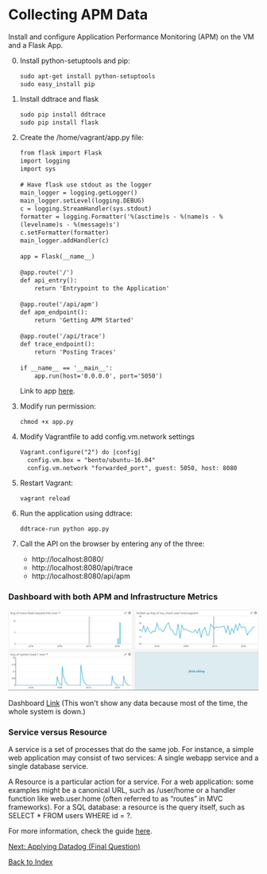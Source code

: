 # Collecting APM Data

Install and configure Application Performance Monitoring (APM) on the VM and a Flask App.

0. Install python-setuptools and pip:
    ```
    sudo apt-get install python-setuptools
    sudo easy_install pip
    ```

1. Install ddtrace and flask
    ```
    sudo pip install ddtrace
    sudo pip install flask
    ```

2. Create the /home/vagrant/app.py file:
    ```
    from flask import Flask
    import logging
    import sys
    
    # Have flask use stdout as the logger
    main_logger = logging.getLogger()
    main_logger.setLevel(logging.DEBUG)
    c = logging.StreamHandler(sys.stdout)
    formatter = logging.Formatter('%(asctime)s - %(name)s - %(levelname)s - %(message)s')
    c.setFormatter(formatter)
    main_logger.addHandler(c)
    
    app = Flask(__name__)
    
    @app.route('/')
    def api_entry():
        return 'Entrypoint to the Application'
    
    @app.route('/api/apm')
    def apm_endpoint():
        return 'Getting APM Started'
    
    @app.route('/api/trace')
    def trace_endpoint():
        return 'Posting Traces'
    
    if __name__ == '__main__':
        app.run(host='0.0.0.0', port='5050')
    ```
    Link to app [here](../scripts/app.py).
    
3. Modify run permission:
    ```
    chmod +x app.py 
    ```
4. Modify Vagrantfile to add config.vm.network settings
    ```
    Vagrant.configure("2") do |config|
      config.vm.box = "bento/ubuntu-16.04"
      config.vm.network "forwarded_port", guest: 5050, host: 8080
    ```

5. Restart Vagrant:
    ```
    vagrant reload
    ``` 

6. Run the application using ddtrace:
    ```
    ddtrace-run python app.py
    ```

7. Call the API on the browser by entering any of the three:
    - http://localhost:8080/
    - http://localhost:8080/api/trace
    - http://localhost:8080/api/apm

### Dashboard with both APM and Infrastructure Metrics

![Alt text](../images/4_dashboard.png?raw=true "Dashboard with both APM and Infrastructure Metrics")

Dashboard [Link](https://p.datadoghq.com/sb/2e47b5f5a-afe1712cab4cc351692f099418799c25) (This won't show any data because most of the time, the whole system is down.)

### Service versus Resource
A service is a set of processes that do the same job. For instance, a simple web application may consist of two services: A single webapp service and a single database service.

A Resource is a particular action for a service. For a web application: some examples might be a canonical URL, such as /user/home or a handler function like web.user.home (often referred to as “routes” in MVC frameworks). For a SQL database: a resource is the query itself, such as SELECT * FROM users WHERE id = ?.

For more information, check the guide [here](https://docs.datadoghq.com/tracing/visualization/).

[Next: Applying Datadog (Final Question)](./5_applying_datadog.md)

[Back to Index](../answers.md)
